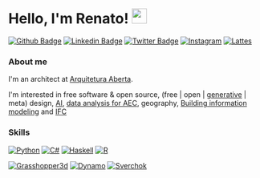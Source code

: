 # Hello, I'm Renato! <img src="https://raw.githubusercontent.com/MartinHeinz/MartinHeinz/master/wave.gif" width="30px">


[![Github Badge](https://img.shields.io/badge/GitHub-100000?style=for-the-badge&logo=github&logoColor=white)](https://github.com/renatogcruz)
[![Linkedin Badge](https://img.shields.io/badge/LinkedIn-0077B5?style=for-the-badge&logo=linkedin&logoColor=white)](https://www.linkedin.com/in/renato-g-cruz-81632965/)
[![Twitter Badge](https://img.shields.io/badge/Twitter-1DA1F2?style=for-the-badge&logo=twitter&logoColor=white)](https://twitter.com/arq_renatogcruz)
[![Instagram](https://img.shields.io/badge/Instagram-E4405F?style=for-the-badge&logo=instagram&logoColor=white)](https://www.instagram.com/arq_renatocruz/)
[![Lattes](https://img.shields.io/badge/Lattes-1877F2?style=for-the-badge&logo=lattes&logoColor=white)](http://lattes.cnpq.br/5501612699856586)


### About me
I'm an architect at [Arquitetura Aberta](https://github.com/Arquitetura-Aberta/info).


I'm interested in free software & open source, (free | open | [generative](https://github.com/renatogcruz/generative_design) | meta) design, [AI](https://github.com/renatogcruz/Artificial_Intelligence), [data analysis for AEC](https://github.com/renatogcruz/Data-science-for-architecture), geography, [Building information modeling](https://github.com/renatogcruz/BIM-Modeling) and [IFC](https://en.wikipedia.org/wiki/Industry_Foundation_Classes)


### Skills

[![Python](https://img.shields.io/badge/Python-14354C?style=for-the-badge&logo=python&logoColor=white)](https://github.com/renatogcruz/python)
[![C#](https://img.shields.io/badge/C%23-239120?style=for-the-badge&logo=c-sharp&logoColor=white)](https://github.com/renatogcruz/c_sharp)
[![Haskell](https://img.shields.io/badge/Haskell-000000?style=for-the-badge&logo=haskell&logoColor=white)](https://github.com/renatogcruz/aprendendo_haskell)
[![R](https://img.shields.io/badge/R-276DC3?style=for-the-badge&logo=r&logoColor=white)](https://github.com/renatogcruz/R)


[![Grasshopper3d](https://img.shields.io/badge/Grasshopper-239120?style=for-the-badge&logo=grasshopper&logoColor=white)](https://www.grasshopper3d.com/)
[![Dynamo](https://img.shields.io/badge/Dynamo-007ACC?style=for-the-badge&logo=dynamo&logoColor=white)](https://dynamobim.org/)
[![Sverchok](https://img.shields.io/badge/Sverchok-CC6699?style=for-the-badge&logo=sverchok&logoColor=white)](https://github.com/nortikin/sverchok)
